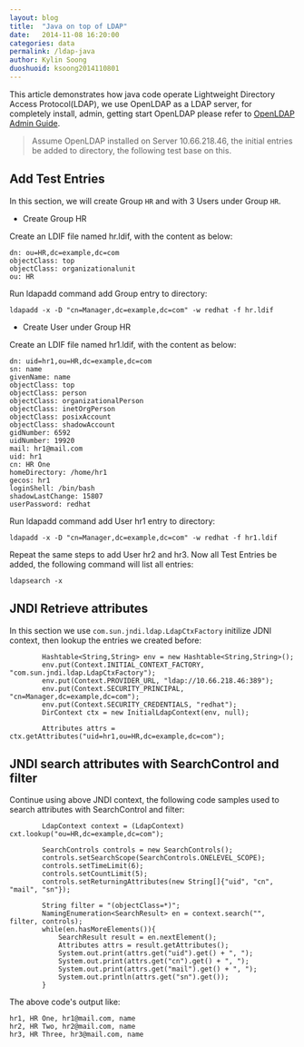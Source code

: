 ```yaml
---
layout: blog
title:  "Java on top of LDAP"
date:   2014-11-08 16:20:00
categories: data
permalink: /ldap-java
author: Kylin Soong
duoshuoid: ksoong2014110801
---
```


This article demonstrates how java code operate Lightweight Directory Access Protocol(LDAP), we use OpenLDAP as a LDAP server, for completely install, admin, getting start OpenLDAP please refer to [OpenLDAP Admin Guide](http://www.openldap.org/doc/admin24/guide.html).

> Assume OpenLDAP installed on Server 10.66.218.46, the initial entries be added to directory, the following test base on this.

## Add Test Entries

In this section, we will create Group `HR` and with 3 Users under Group `HR`.

* Create Group HR

Create an LDIF file named hr.ldif, with the content as below:

~~~
dn: ou=HR,dc=example,dc=com
objectClass: top
objectClass: organizationalunit
ou: HR
~~~ 

Run ldapadd command add Group entry to directory:

~~~
ldapadd -x -D "cn=Manager,dc=example,dc=com" -w redhat -f hr.ldif
~~~

* Create User under Group HR

Create an LDIF file named hr1.ldif, with the content as below:

~~~
dn: uid=hr1,ou=HR,dc=example,dc=com
sn: name
givenName: name
objectClass: top
objectClass: person
objectClass: organizationalPerson
objectClass: inetOrgPerson
objectClass: posixAccount
objectClass: shadowAccount
gidNumber: 6592
uidNumber: 19920
mail: hr1@mail.com
uid: hr1 
cn: HR One
homeDirectory: /home/hr1
gecos: hr1
loginShell: /bin/bash
shadowLastChange: 15807
userPassword: redhat
~~~

Run ldapadd command add User hr1 entry to directory:

~~~
ldapadd -x -D "cn=Manager,dc=example,dc=com" -w redhat -f hr1.ldif
~~~

Repeat the same steps to add User hr2 and hr3. Now all Test Entries be added, the following command will list all entries:

~~~
ldapsearch -x
~~~

## JNDI Retrieve attributes

In this section we use `com.sun.jndi.ldap.LdapCtxFactory` initilize JDNI context, then lookup the entries we created before:

~~~
		Hashtable<String,String> env = new Hashtable<String,String>();
		env.put(Context.INITIAL_CONTEXT_FACTORY, "com.sun.jndi.ldap.LdapCtxFactory");
		env.put(Context.PROVIDER_URL, "ldap://10.66.218.46:389");
		env.put(Context.SECURITY_PRINCIPAL, "cn=Manager,dc=example,dc=com");
		env.put(Context.SECURITY_CREDENTIALS, "redhat");
		DirContext ctx = new InitialLdapContext(env, null);

		Attributes attrs = ctx.getAttributes("uid=hr1,ou=HR,dc=example,dc=com");
~~~

## JNDI search attributes with SearchControl and filter

Continue using above JNDI context, the following code samples used to search attributes with SearchControl and filter:

~~~
		LdapContext context = (LdapContext) cxt.lookup("ou=HR,dc=example,dc=com");
		
		SearchControls controls = new SearchControls();
		controls.setSearchScope(SearchControls.ONELEVEL_SCOPE);
		controls.setTimeLimit(6);
		controls.setCountLimit(5);
		controls.setReturningAttributes(new String[]{"uid", "cn", "mail", "sn"});
		
		String filter = "(objectClass=*)";
		NamingEnumeration<SearchResult> en = context.search("", filter, controls);
		while(en.hasMoreElements()){
			SearchResult result = en.nextElement();
			Attributes attrs = result.getAttributes();
			System.out.print(attrs.get("uid").get() + ", ");
			System.out.print(attrs.get("cn").get() + ", ");
			System.out.print(attrs.get("mail").get() + ", ");
			System.out.println(attrs.get("sn").get());
		}
~~~

The above code's output like:

~~~
hr1, HR One, hr1@mail.com, name
hr2, HR Two, hr2@mail.com, name
hr3, HR Three, hr3@mail.com, name
~~~
